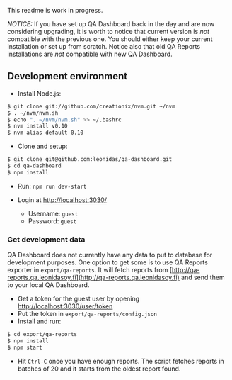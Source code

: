
This readme is work in progress.

*NOTICE:* If you have set up QA Dashboard back in the day and are now considering upgrading, it is worth to notice that current version is *not* compatible with the previous one. You should either keep your current installation or set up from scratch. Notice also that old QA Reports installations are *not* compatible with new QA Dashboard.

## Development environment

* Install Node.js:

```bash
$ git clone git://github.com/creationix/nvm.git ~/nvm
$ . ~/nvm/nvm.sh
$ echo ". ~/nvm/nvm.sh" >> ~/.bashrc
$ nvm install v0.10
$ nvm alias default 0.10
```

* Clone and setup:

```bash
$ git clone git@github.com:leonidas/qa-dashboard.git
$ cd qa-dashboard
$ npm install
```

* Run: `npm run dev-start`

* Login at [http://localhost:3030/](http://localhost:3030/)
  * Username: `guest`
  * Password: `guest`


### Get development data

QA Dashboard does not currently have any data to put to database for development purposes. One option to get some is to use QA Reports exporter in `export/qa-reports`. It will fetch reports from [http://qa-reports.qa.leonidasoy.fi](http://qa-reports.qa.leonidasoy.fi) and send them to your local QA Dashboard.

* Get a token for the guest user by opening [http://localhost:3030/user/token](http://localhost:3030/user/token)
* Put the token in `export/qa-reports/config.json`
* Install and run:

```bash
$ cd export/qa-reports
$ npm install
$ npm start
```

* Hit `Ctrl-C` once you have enough reports. The script fetches reports in batches of 20 and it starts from the oldest report found.
